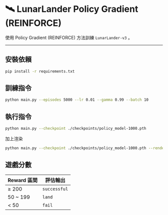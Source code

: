 # 🛰️ LunarLander Policy Gradient (REINFORCE)

使用 Policy Gradient (REINFORCE) 方法訓練 `LunarLander-v3` 。

---

##  安裝依賴

```bash
pip install -r requirements.txt
```


##  訓練指令
```bash
python main.py --episodes 5000 --lr 0.01 --gamma 0.99 --batch 10
```


## 執行指令
```bash
python main.py --checkpoint ./checkpoints/policy_model-1000.pth
```
加上渲染
```bash
python main.py --checkpoint ./checkpoints/policy_model-1000.pth --render
```


## 遊戲分數

| Reward 區間 | 評估輸出         |
| --------- | ------------ |
| ≥ 200     | `successful` |
| 50 \~ 199 | `land`       |
| < 50      | `fail`       |


